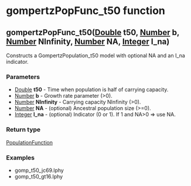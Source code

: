 gompertzPopFunc_t50 function
============================
gompertzPopFunc_t50([Double](../types/Double.md) **t50**, [Number](../types/Number.md) **b**, [Number](../types/Number.md) **NInfinity**, [Number](../types/Number.md) **NA**, [Integer](../types/Integer.md) **I_na**)
-----------------------------------------------------------------------------------------------------------------------------------------------------------------------------------------------------------------------

Constructs a GompertzPopulation_t50 model with optional NA and an I_na indicator.

### Parameters

- [Double](../types/Double.md) **t50** - Time when population is half of carrying capacity.
- [Number](../types/Number.md) **b** - Growth rate parameter (>0).
- [Number](../types/Number.md) **NInfinity** - Carrying capacity NInfinity (>0).
- [Number](../types/Number.md) **NA** - (optional) Ancestral population size (>=0).
- [Integer](../types/Integer.md) **I_na** - (optional) Indicator (0 or 1). If 1 and NA>0 => use NA.

### Return type

[PopulationFunction](../types/PopulationFunction.md)


### Examples

- gomp_t50_jc69.lphy
- gomp_t50_gt16.lphy



